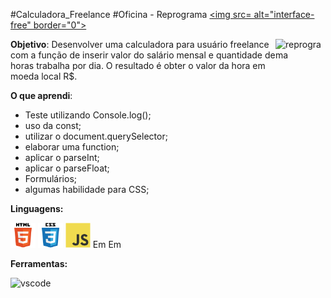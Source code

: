 #Calculadora_Freelance
#Oficina - Reprograma
<a href="https://ibb.co/dLWjK4B"><img src= alt="interface-free" border="0"></a>

<img align="right" src="https://i.ibb.co/dLWjK4B/interface-free.png" alt="reprograma" width="80" height="80">

**Objetivo**:
Desenvolver uma calculadora para  usuário freelance com a função de inserir valor do salário mensal  e quantidade de horas trabalha por dia. O resultado é obter o valor da hora em moeda local R$.



**O que aprendi**:
* Teste utilizando Console.log();
* uso da const;
* utilizar o document.querySelector;
* elaborar uma function;
* aplicar o parseInt;
* aplicar o parseFloat;
* Formulários;
* algumas habilidade para CSS;



**Linguagens:**
 
<p align="left">
<img src="https://raw.githubusercontent.com/devicons/devicon/master/icons/html5/html5-original-wordmark.svg" alt="html5" width="40" height="40"/> 
<img src="https://raw.githubusercontent.com/devicons/devicon/master/icons/css3/css3-original-wordmark.svg" alt="css3" width="40" height="40"/> 
<img src="https://raw.githubusercontent.com/devicons/devicon/master/icons/javascript/javascript-original.svg" alt="javascript" width="40" height="40"/>
Em
Em
 
**Ferramentas:**
<p align="left">
<img src="https://i.ibb.co/qRxV2fK/download.png" alt="vscode" width="40" height="40"/>